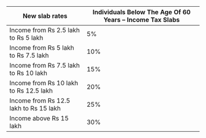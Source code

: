 | New slab rates        	    | Individuals Below The Age Of 60 Years – Income Tax Slabs 	| 
|---------------------------	|----------------------------------------------------------	|
| Income from Rs 2.5 lakh to Rs 5 lakh       	| 5%                                                      	|
| Income from Rs 5 lakh to Rs 7.5 lakh	      | 10%                                                       |
| Income from Rs 7.5 lakh to Rs 10 lakh		 	  | 15%                                                      	|
| Income from Rs 10 lakh to Rs 12.5 lakh      | 20%                                                      	|
| Income from Rs 12.5 lakh to Rs 15 lakh      | 25%                                                      	|
| Income above Rs 15 lakh         	          | 30%                                                      	|
